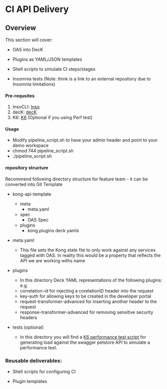 
# CI API Delivery

## Overview

This section will cover:

- OAS into DecK

- Plugins as YAML/JSON templates

- Shell scripts to simulate CI steps/stages

- Insomnia tests (Note: think is a link to an external repostiory due to
Insomnia limitations)

#### Pre-requsites

 1. InsoCLI: [Inso](https://insomnia.rest/products/inso)
 2. decK: [decK](https://github.com/Kong/deck)
 3. K6: [K6](https://k6.io/) (Optional if you using Perf test)

#### Usage

- Modify pipeline_script.sh to have your admin header and point to your demo workspace
- chmod 744 pipeline_script.sh
- ./pipeline_script.sh

#### repository structure

Recommend following directory structure for feature team - it can be converted into Git Template

- kong-api-template
  - meta
    - meta.yaml
  - spec
    - OAS Spec
  - plugins
    - kong plugins deck yamls

- meta.yaml
  - This file sets the Kong state file to only work against any services tagged
with OAS. In reality this would be a property that reflects the API
we are working withs name

- plugins
  - In this directory Deck YAML representations of the following plugins:
e.g.
  - correlation-id for injecting a corelationID header into the request
  - key-auth for allowing keys to be created in the developer portal
  - request-transformer-advanced for inserting another header to the request
  - response-transformer-advanced for removing sensitive security headers

- tests (optional)
  - In this directory you will find a [K6 performance test script](https://k6.io/)
for generating load against the swagger petstore API to simulate a performance
test.


### Reusable deliverables:

- Shell scripts for configuring CI

- Plugin templates

